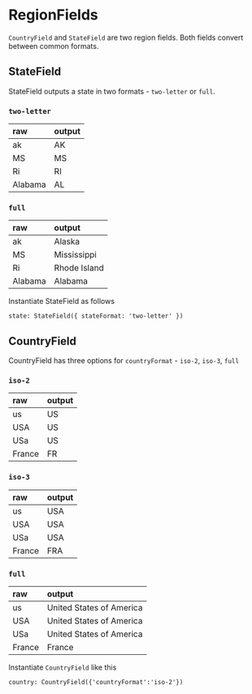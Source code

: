 # RegionFields

`CountryField` and `StateField` are two region fields.  Both fields convert between common formats.

## StateField
StateField outputs a state in two formats - `two-letter` or `full`. 


### `two-letter`
| raw     | output |
|:--------|:-------|
| ak      | AK     |
| MS      | MS     |
| Ri      | RI     |
| Alabama | AL     |

### `full`
| raw     | output       |
|:--------|:-------------|
| ak      | Alaska       |
| MS      | Mississippi  |
| Ri      | Rhode Island |
| Alabama | Alabama      |

Instantiate StateField as follows
```
state: StateField({ stateFormat: 'two-letter' })
```

## CountryField

CountryField has three options for `countryFormat` - `iso-2`, `iso-3`, `full`

### `iso-2`
| raw    | output |
|:-------|:-------|
| us     | US     |
| USA    | US     |
| USa    | US     |
| France | FR     |

### `iso-3`
| raw    | output |
|:-------|:-------|
| us     | USA    |
| USA    | USA    |
| USa    | USA    |
| France | FRA    |

### `full`
| raw    | output                   |
|:-------|:-------------------------|
| us     | United States of America |
| USA    | United States of America |
| USa    | United States of America |
| France | France                   |


Instantiate `CountryField` like this
```
country: CountryField({'countryFormat':'iso-2'})
```
